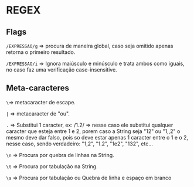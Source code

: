 # REGEX
## Flags
`/EXPRESSAO/g` => procura de maneira global, caso seja omitido apenas retorna o primeiro resultado.

`/EXPRESSAO/i` => Ignora maiúsculo e minúsculo e trata ambos como iguais, no caso faz uma verificação case-insensitive.

## Meta-caracteres 

`\`=> metacaracter de escape.

`|` => metacaracter de "ou".

`.` => Substitui 1 caracter, ex: /1.2/ => nesse caso ele substitui qualquer caracter que esteja entre 1 e 2, porem caso a String seja "12" ou "1,,2" o mesmo deve dar falso, pois so deve estar apenas 1 caracter entre o 1 e o 2, nesse caso, sendo verdadeiro: "1,2", "1.2", "1e2", "132", etc...

`\n` => Procura por quebra de linhas na String.

`\t` => Procura por tabulação na String.

`\s` => Procura por tabulação ou Quebra de linha e espaço em branco